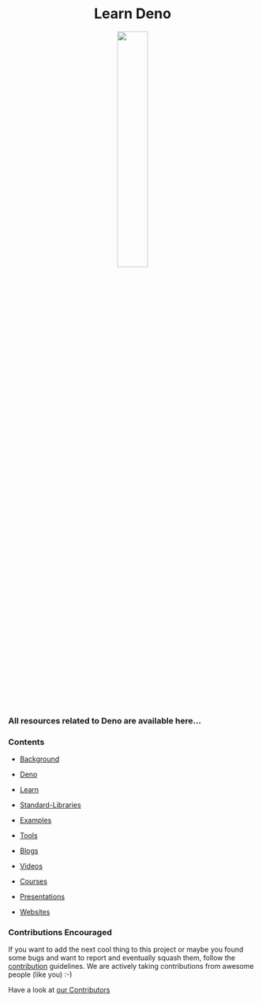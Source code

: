 <h1 align="center" >Learn Deno</h1>

<p align="center">
  <img src="https://res.cloudinary.com/dqyhqewga/image/upload/v1590698129/deno-logo_aqkgki.png" width=35% height=35%>
</p>

### All resources related to Deno are available here...

### Contents

- [Background](./background/index.md)

- [Deno](./deno/index.md)

- [Learn](./learn/index.md)

- [Standard-Libraries](./standardLibraries/index.md)

- [Examples](./examples/index.md)

- [Tools](./tools/index.md)

- [Blogs](./blogs/index.md)

- [Videos](./videos/index.md)

- [Courses](./courses/index.md)

- [Presentations](./presentations/index.md)

- [Websites](./websites/index.md)

### Contributions Encouraged

If you want to add the next cool thing to this project or maybe you found some bugs and want to report and eventually squash them, follow the [contribution](./CONTRIBUTING.md) guidelines. We are actively taking contributions from awesome people (like you) :-)

Have a look at [our Contributors](https://github.com/Swap76/Learn-Deno/graphs/contributors)
